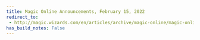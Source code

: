 ```yaml
---
title: Magic Online Announcements, February 15, 2022
redirect_to:
 - http://magic.wizards.com/en/articles/archive/magic-online/magic-online-announcements-february-15-2022
has_build_notes: False
---
```

